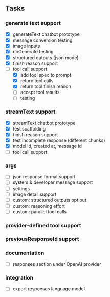 ## Tasks

### generate text support

- [x] generateText chatbot prototype
- [x] message conversion testing
- [x] image inputs
- [x] doGenerate testing
- [x] structured outputs (json mode)
- [x] finish reason support
- [ ] tool call support
  - [x] add tool spec to prompt
  - [x] return tool calls
  - [x] return tool finish reason
  - [ ] accept tool results
  - [ ] testing

### streamText support

- [x] streamText chatbot prototype
- [x] test scaffolding
- [x] finish reason support
- [x] test incomplete response (different chunks)
- [x] model id, created at, message id
- [ ] tool call support

### args

- [ ] json response format support
- [ ] system & developer message support
- [ ] settings
- [ ] image detail support
- [ ] custom: structured outputs opt out
- [ ] custom: reasoning effort
- [ ] custom: parallel tool calls

### provider-defined tool support

### previousResponseId support

### documentation

- [ ] responses section under OpenAI provider

### integration

- [ ] export responses language model

